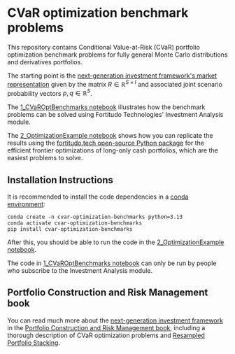 # CVaR optimization benchmark problems
This repository contains Conditional Value-at-Risk (CVaR) portfolio optimization benchmark
problems for fully general Monte Carlo distributions and derivatives portfolios.

The starting point is the [next-generation investment framework's market representation](https://youtu.be/4ESigySdGf8?si=yWYuP9te1K1RBU7j&t=46)
given by the matrix $R\in \mathbb{R}^{S\times I}$ and associated joint scenario probability
vectors $p,q\in \mathbb{R}^{S}$.

The [1_CVaROptBenchmarks notebook](https://github.com/fortitudo-tech/cvar-optimization-benchmarks/blob/main/1_CVaROptBenchmarks.ipynb)
illustrates how the benchmark problems can be solved using Fortitudo Technologies' Investment
Analysis module.

The [2_OptimizationExample notebook](https://github.com/fortitudo-tech/cvar-optimization-benchmarks/blob/main/2_OptimizationExample.ipynb)
shows how you can replicate the results using the [fortitudo.tech open-source Python package](https://github.com/fortitudo-tech/fortitudo.tech)
for the efficient frontier optimizations of long-only cash portfolios, which are the easiest problems to solve.

## Installation Instructions
It is recommended to install the code dependencies in a 
[conda environment](https://conda.io/projects/conda/en/latest/user-guide/concepts/environments.html):

    conda create -n cvar-optimization-benchmarks python=3.13
    conda activate cvar-optimization-benchmarks
    pip install cvar-optimization-benchmarks

After this, you should be able to run the code in the [2_OptimizationExample notebook](https://github.com/fortitudo-tech/cvar-optimization-benchmarks/blob/main/2_OptimizationExample.ipynb).

The code in [1_CVaROptBenchmarks notebook](https://github.com/fortitudo-tech/cvar-optimization-benchmarks/blob/main/1_CVaROptBenchmarks.ipynb)
can only be run by people who subscribe to the Investment Analysis module.

## Portfolio Construction and Risk Management book
You can read much more about the [next-generation investment framework](https://antonvorobets.substack.com/p/anton-vorobets-next-generation-investment-framework)
in the [Portfolio Construction and Risk Management book](https://antonvorobets.substack.com/p/pcrm-book),
including a thorough description of CVaR optimization problems and
[Resampled Portfolio Stacking](https://antonvorobets.substack.com/p/resampled-portfolio-stacking).
